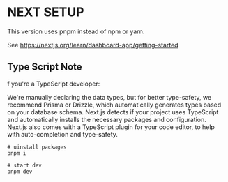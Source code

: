 # NEXT SETUP

This version uses pnpm instead of npm or yarn.  

See https://nextjs.org/learn/dashboard-app/getting-started

## Type Script Note
f you're a TypeScript developer:

We're manually declaring the data types, but for better type-safety, we recommend Prisma or Drizzle, which automatically generates types based on your database schema.
Next.js detects if your project uses TypeScript and automatically installs the necessary packages and configuration. Next.js also comes with a TypeScript plugin for your code editor, to help with auto-completion and type-safety.

```
# uinstall packages
pnpm i

# start dev
pnpm dev

```